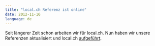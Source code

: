 ```yaml
---
title: "local.ch Referenz ist online"
date: 2012-11-16
language: de
---
```


Seit längerer Zeit schon arbeiten wir für local.ch. Nun haben wir unsere Referenzen aktualisiert und local.ch [aufgeführt](/de/referenzen/local/).
